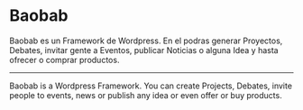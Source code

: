 Baobab
======

Baobab es un Framework de Wordpress. En el podras generar Proyectos, Debates, invitar gente a Eventos, publicar Noticias o alguna Idea y hasta ofrecer o comprar productos.

--------------

Baobab is a Wordpress Framework. You can create Projects, Debates, invite people to events, news or publish any idea or even offer or buy products.